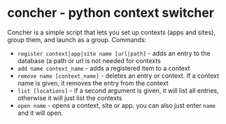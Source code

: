 # concher - python context switcher
Concher is a simple script that lets you set up contexts (apps and sites), group them, and launch as a group.
Commands:
- `register context|app|site name [url|path]` - adds an entry to the database (a path or url is not needed for contexts
- `add name context_name` - adds a registered item to a context
- `remove name [context_name]` - deletes an entry or context. If a context name is given, it removes the entry from the context
- `list [locations]` - if a second argument is given, it will list all entries, otherwise it will just list the contexts
- `open name` - opens a context, site or app. you can also just enter `name` and it will open.


